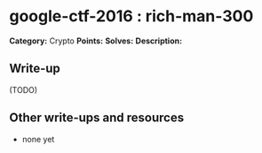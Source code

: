 # google-ctf-2016 : rich-man-300

**Category:** Crypto
**Points:** 
**Solves:** 
**Description:**



## Write-up

(TODO)

## Other write-ups and resources

* none yet
